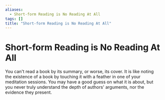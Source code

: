 ```yaml
---
aliases:
  - Short-form Reading is No Reading At All
tags: []
title: "Short-form Reading is No Reading At All"
---
```


# Short-form Reading is No Reading At All

You can't read a book by its summary, or worse, its cover. It is like noting the existence of a book by touching it with a feather in one of your meditation sessions. You may have a good guess on what it is about, but you never truly understand the depth of authors' arguments, nor the evidence they present.